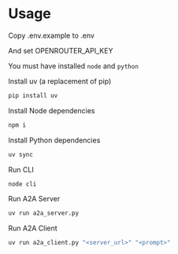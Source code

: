 # Usage

Copy .env.example to .env

And set OPENROUTER_API_KEY

You must have installed `node` and `python`

Install uv (a replacement of pip)
```sh
pip install uv
```

Install Node dependencies
```sh
npm i
```

Install Python dependencies
```sh
uv sync
```

Run CLI
```sh
node cli
```

Run A2A Server
```sh
uv run a2a_server.py
```

Run A2A Client
```sh
uv run a2a_client.py "<server_url>" "<prompt>"
```
